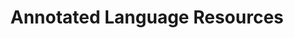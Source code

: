 ---
types: "word"

title: "Annotated Language Resources"

categories: ['']

tags: ['Annotated', 'Language', 'Resources']

arabic: 'الموارد اللغوية الموسمة'

arexps: []

enwords: ['Annotated Language Resources']

enexps: []

arlexicons: 'و'

enlexicons: 'A'

authors: ['Ruqayya Roshdy']

translators: ['']

citations: 'العربية والذكاء الاصطناعي'

sources: 'مركز الملك عبدالله بن عبدالعزيز الدولي لخدمة اللغة العربية'

word: "true"

slug: ""
---